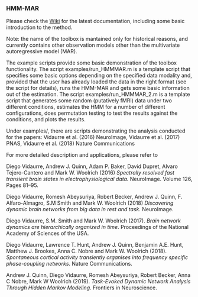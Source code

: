 ### HMM-MAR

Please check the [Wiki](https://github.com/OHBA-analysis/HMM-MAR/wiki) for the latest documentation, including some basic introduction to the method. 

Note: the name of the toolbox is mantained only for historical reasons, and currently contains other observation models other than the multivariate autoregressive model (MAR). 

The example scripts provide some basic demonstration of the toolbox functionality. The script examples/run_HMMMAR.m is a template script that specifies some basic options depending on the specified data modality and, provided that the user has already loaded the data in the right format (see the script for details), runs the HMM-MAR and gets some basic information out of the estimation. The script examples/run_HMMMAR_2.m is a template script that generates some random (putatively fMRI) data under two different conditions, estimates the HMM for a number of different configurations, does permutation testing to test the results against the conditions, and plots the results. 

Under examples/, there are scripts demonstrating the analysis conducted for the papers: Vidaurre et al. (2016) NeuroImage, Vidaurre et al. (2017) PNAS, Vidaurre et al. (2018) Nature Communications

For more detailed description and applications, please refer to 

Diego Vidaurre, Andrew J. Quinn, Adam P. Baker, David Dupret, Alvaro Tejero-Cantero and Mark W. Woolrich (2016) _Spectrally resolved fast transient brain states in electrophysiological data._ NeuroImage. Volume 126, Pages 81–95.

Diego Vidaurre, Romesh Abeysuriya, Robert Becker, Andrew J. Quinn, F. Alfaro-Almagro, S.M Smith and Mark W. Woolrich (2018) _Discovering dynamic brain networks from big data in rest and task._ NeuroImage.    

Diego Vidaurre, S.M. Smith and Mark W. Woolrich (2017). _Brain network dynamics are hierarchically organized in time_. Proceedings of the National Academy of Sciences of the USA.

Diego Vidaurre, Lawrence T. Hunt, Andrew J. Quinn, Benjamin A.E. Hunt, Matthew J. Brookes, Anna C. Nobre and Mark W. Woolrich (2018). _Spontaneous cortical activity transiently organises into frequency specific phase-coupling networks_. Nature Communications.

Andrew J. Quinn, Diego Vidaurre, Romesh Abeysuriya, Robert Becker, Anna C Nobre, Mark W Woolrich (2019). _Task-Evoked Dynamic Network Analysis Through Hidden Markov Modeling_. Frontiers in Neuroscience.
